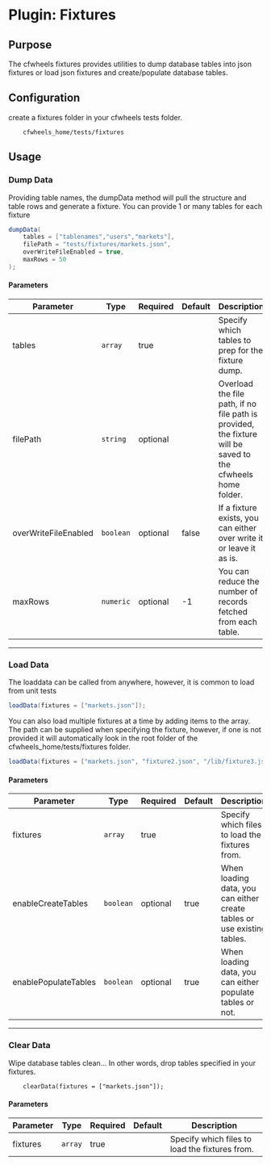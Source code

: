 # Plugin: Fixtures

## Purpose

The cfwheels fixtures provides utilities to dump database tables into json fixtures or load json fixtures and create/populate database tables.

## Configuration

create a fixtures folder in your cfwheels tests folder. 
```
    cfwheels_home/tests/fixtures
```

## Usage

### Dump Data
Providing table names, the dumpData method will pull the structure and table rows and generate a fixture.  You can provide 1 or many tables for each fixture
```java
dumpData(
    tables = ["tablenames","users","markets"],
    filePath = "tests/fixtures/markets.json",
    overWriteFileEnabled = true,
    maxRows = 50
);
```

#### Parameters
Parameter | Type | Required | Default | Description
--- | --- | --- | --- | ---
tables | `array` | true |  | Specify which tables to prep for the fixture dump.
filePath | `string` | optional | | Overload the file path, if no file path is provided, the fixture will be saved to the cfwheels home folder.
overWriteFileEnabled | `boolean` | optional | false | If a fixture exists, you can either over write it or leave it as is.
maxRows | `numeric` | optional | -1 | You can reduce the number of records fetched from each table.

---

### Load Data
The loaddata can be called from anywhere, however, it is common to load from unit tests
```java
loadData(fixtures = ["markets.json"]);
```

You can also load multiple fixtures at a time by adding items to the array.  The path can be supplied when specifying the fixture, however, if one is not provided  it will automatically look in the root folder of the cfwheels_home/tests/fixtures folder.
```java
loadData(fixtures = ["markets.json", "fixture2.json", "/lib/fixture3.json"]);
```

#### Parameters
Parameter | Type | Required | Default | Description
--- | --- | --- | --- | ---
fixtures | `array` | true |  | Specify which files to load the fixtures from.
enableCreateTables | `boolean` | optional | true | When loading data, you can either create tables or use existing tables.
enablePopulateTables | `boolean` | optional | true | When loading data, you can either populate tables or not.

--- 

### Clear Data
Wipe database tables clean... In other words, drop tables specified in your fixtures.
```
    clearData(fixtures = ["markets.json"]);
```

#### Parameters
Parameter | Type | Required | Default | Description
--- | --- | --- | --- | ---
fixtures | `array` | true |  | Specify which files to load the fixtures from.